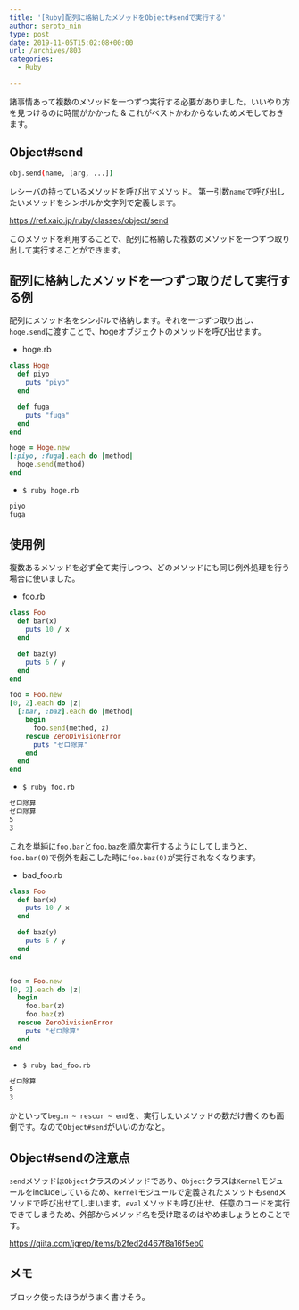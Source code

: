 ```yaml
---
title: '[Ruby]配列に格納したメソッドをObject#sendで実行する'
author: seroto_nin
type: post
date: 2019-11-05T15:02:08+00:00
url: /archives/803
categories:
  - Ruby

---
```

諸事情あって複数のメソッドを一つずつ実行する必要がありました。いいやり方を見つけるのに時間がかかった & これがベストかわからないためメモしておきます。

<!--more-->

## Object#send

```bash
obj.send(name, [arg, ...])
```

レシーバの持っているメソッドを呼び出すメソッド。 第一引数`name`で呼び出したいメソッドをシンボルか文字列で定義します。

<https://ref.xaio.jp/ruby/classes/object/send>

このメソッドを利用することで、配列に格納した複数のメソッドを一つずつ取り出して実行することができます。

## 配列に格納したメソッドを一つずつ取りだして実行する例

配列にメソッド名をシンボルで格納します。それを一つずつ取り出し、`hoge.send`に渡すことで、hogeオブジェクトのメソッドを呼び出せます。

* hoge.rb

```ruby
class Hoge
  def piyo
    puts "piyo"
  end

  def fuga
    puts "fuga"
  end
end

hoge = Hoge.new
[:piyo, :fuga].each do |method|
  hoge.send(method)
end
```

* `$ ruby hoge.rb`

```bash
piyo
fuga
```

## 使用例

複数あるメソッドを必ず全て実行しつつ、どのメソッドにも同じ例外処理を行う場合に使いました。

* foo.rb

```ruby
class Foo
  def bar(x)
    puts 10 / x
  end

  def baz(y)
    puts 6 / y
  end
end

foo = Foo.new
[0, 2].each do |z|
  [:bar, :baz].each do |method|
    begin
      foo.send(method, z)
    rescue ZeroDivisionError
      puts "ゼロ除算"
    end
  end
end
```

* `$ ruby foo.rb`

```bash
ゼロ除算
ゼロ除算
5
3
```

これを単純に`foo.bar`と`foo.baz`を順次実行するようにしてしまうと、`foo.bar(0)`で例外を起こした時に`foo.baz(0)`が実行されなくなります。

* bad_foo.rb

```ruby
class Foo
  def bar(x)
    puts 10 / x
  end

  def baz(y)
    puts 6 / y
  end
end


foo = Foo.new
[0, 2].each do |z|
  begin
    foo.bar(z)
    foo.baz(z)
  rescue ZeroDivisionError
    puts "ゼロ除算"
  end
end
```

* `$ ruby bad_foo.rb`

```bash
ゼロ除算
5
3
```

かといって`begin ~ rescur ~ end`を、実行したいメソッドの数だけ書くのも面倒です。なので`Object#send`がいいのかなと。

## Object#sendの注意点

`send`メソッドは`Object`クラスのメソッドであり、`Object`クラスは`Kernel`モジュールをincludeしているため、`kernel`モジュールで定義されたメソッドも`send`メソッドで呼び出せてしまいます。`eval`メソッドも呼び出せ、任意のコードを実行できてしまうため、外部からメソッド名を受け取るのはやめましょうとのことです。

<https://qiita.com/igrep/items/b2fed2d467f8a16f5eb0>

## メモ

ブロック使ったほうがうまく書けそう。
